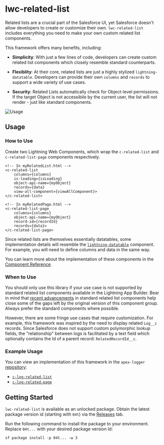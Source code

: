 # lwc-related-list
Related lists are a crucial part of the Salesforce UI, yet Salesforce doesn't allow developers to create or customize their own. `lwc-related-list` includes everything you need to make your own custom related list components. 

This framework offers many benefits, including:

- **Simplicity**: With just a few lines of code, developers can create custom related list components which closely resemble standard counterparts.

- **Flexiblity**: At their core, related lists are just a highly stylized `lightning-datatable`. Developers can provide their own `columns` and `records` to support a wide variety of use cases. 

- **Security**: Related Lists automatically check for Object-level permissions. If the target Object is not accessibile by the current user, the list will not render - just like standard components. 

![Usage](media/example.gif)

## Usage

### How to Use
Create two Lightning Web Components, which wrap the `c-related-list` and `c-related-list-page` components respectively.

```
<!-- In myRelatedList.html -->
<c-related-list
    columns={columns}
    is-loading={isLoading}
    object-api-name={myObject}
    records={data}
    view-all-component={viewAllComponent}>
</c-related-list>
```
```
<!-- In myRelatedPage.html -->
<c-related-list-page
    columns={columns}
    object-api-name={myObject}
    record-id={recordId}
    records={data}>
</c-related-list-page>
```
Since related lists are themselves essentially datatables, some implementation details will resemble the [`lightning-datatable`](https://developer.salesforce.com/docs/component-library/bundle/lightning-datatable/example) component. For example, you will need to define columns and data in the same way. 

You can learn more about the implementation of these components in the [Component Reference](docs/ComponentReference.md). 

### When to Use
You should only use this library if your use case is not supported by standard related list components available in the Lightning App Builder. Bear in mind that [recent advancements](https://help.salesforce.com/s/articleView?id=release-notes.rn_forcecom_lab_dynamic_related_lists.htm&release=238&type=5) in standard related list components help close some of the gaps left by the original version of this component group. Always prefer the standard components where possible. 

However, there are some fringe use cases that require customization. For example, this framework was inspired by the need to display related `Log__c` records. Since Salesforce does not support custom polymorphic lookup fields, the "relationship" between logs is facilitated by a text field which optionally contains the Id of a parent record: `RelatedRecordId__c`. 

### Example Usage
You can view an implementation of this framework in the `apex-logger` [repository](https://github.com/jasonsiders/apex-logger):
- [`c-log-related-list`](https://github.com/jasonsiders/apex-logger/tree/main/force-app/main/default/lwc/logRelatedList)
- [`c-log-related-page`](https://github.com/jasonsiders/apex-logger/tree/main/force-app/main/default/lwc/logRelatedPage)

## Getting Started
`lwc-related-list` is available as an unlocked package. Obtain the latest package version id (starting with `04t`) via the [Releases](https://github.com/jasonsiders/lwc-related-list/releases/latest) tab. 

Run the following command to install the package to your environment. Replace `04t...` with your desired package version Id:
```
sf package install -p 04t... -w 3
```
